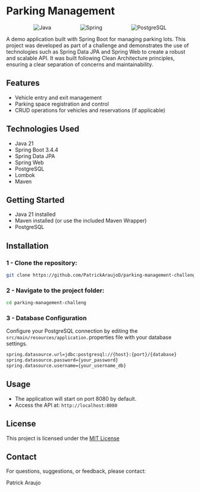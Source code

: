 # Parking Management 

<div style="display: flex; justify-content: space-evenly; align-items: center; gap:5px; margin-bottom: 10px">
  <img src="https://camo.githubusercontent.com/bea90da226e09b503e6c8fde824f4816b98dcf30cd31e803006bf6335af06890/68747470733a2f2f696d672e736869656c64732e696f2f62616467652f6a6176612d2532334544384230302e7376673f7374796c653d666f722d7468652d6261646765266c6f676f3d6f70656e6a646b266c6f676f436f6c6f723d7768697465" alt="Java" />
  <img src="https://camo.githubusercontent.com/9ee242f2c2b1eb587f7e42704b3a0629082aac88f66fff96d34723f777b07775/68747470733a2f2f696d672e736869656c64732e696f2f62616467652f737072696e672d2532333644423333462e7376673f7374796c653d666f722d7468652d6261646765266c6f676f3d737072696e67266c6f676f436f6c6f723d7768697465" alt="Spring" />
  <img src="https://camo.githubusercontent.com/544022edf8369d944e68802fc043b0268484709e334d23db2882590aeae296cb/68747470733a2f2f696d672e736869656c64732e696f2f62616467652f706f7374677265732d2532333331363139322e7376673f7374796c653d666f722d7468652d6261646765266c6f676f3d706f737467726573716c266c6f676f436f6c6f723d7768697465" alt="PostgreSQL" />
</div>

A demo application built with Spring Boot for managing parking lots. This project was developed as part of a challenge and demonstrates the use of technologies such as Spring Data JPA and Spring Web to create a robust and scalable API. It was built following Clean Architecture principles, ensuring a clear separation of concerns and maintainability.

## Features
- Vehicle entry and exit management
- Parking space registration and control
- CRUD operations for vehicles and reservations (if applicable)

## Technologies Used
- Java 21
- Spring Boot 3.4.4
- Spring Data JPA
- Spring Web
- PostgreSQL
- Lombok
- Maven

## Getting Started
- Java 21 installed
- Maven installed (or use the included Maven Wrapper)
- PostgreSQL

## Installation
  ### 1 - Clone the repository:
  ```bash
  git clone https://github.com/PatrickAraujoD/parking-management-challeng.git
  ```
  ### 2 - Navigate to the project folder:
  ```bash
  cd parking-management-challeng
  ```
  ### 3 - Database Configuration
  Configure your PostgreSQL connection by editing the `src/main/resources/application.`properties file with your database settings.

  ```bash
  spring.datasource.url=jdbc:postgresql://{host}:{port}/{database}
  spring.datasource.password={your_password}
  spring.datasource.username={your_username_db}
  ```
## Usage
- The application will start on port 8080 by default.
- Access the API at: `http://localhost:8080`

## License 
This project is licensed under the [MIT License](https://opensource.org/license/mit)


## Contact

For questions, suggestions, or feedback, please contact:

Patrick Araujo